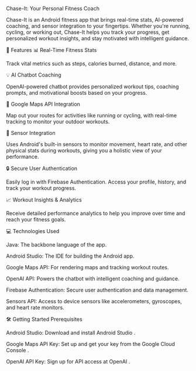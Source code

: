 Chase-It: Your Personal Fitness Coach

Chase-It is an Android fitness app that brings real-time stats, AI-powered coaching, and sensor integration to your fingertips. Whether you're running, cycling, or working out, Chase-It helps you track your progress, get personalized workout insights, and stay motivated with intelligent guidance.

🚀 Features
📊 Real-Time Fitness Stats

Track vital metrics such as steps, calories burned, distance, and more.

💡 AI Chatbot Coaching

OpenAI-powered chatbot provides personalized workout tips, coaching prompts, and motivational boosts based on your progress.

📍 Google Maps API Integration

Map out your routes for activities like running or cycling, with real-time tracking to monitor your outdoor workouts.

📱 Sensor Integration

Uses Android's built-in sensors to monitor movement, heart rate, and other physical stats during workouts, giving you a holistic view of your performance.

🔒 Secure User Authentication

Easily log in with Firebase Authentication. Access your profile, history, and track your workout progress.

📈 Workout Insights & Analytics

Receive detailed performance analytics to help you improve over time and reach your fitness goals.

💻 Technologies Used

Java: The backbone language of the app.

Android Studio: The IDE for building the Android app.

Google Maps API: For rendering maps and tracking workout routes.

OpenAI API: Powers the chatbot with intelligent coaching and guidance.

Firebase Authentication: Secure user authentication and data management.

Sensors API: Access to device sensors like accelerometers, gyroscopes, and heart rate monitors.

🛠️ Getting Started
Prerequisites

Android Studio: Download and install Android Studio
.

Google Maps API Key: Set up and get your key from the Google Cloud Console
.

OpenAI API Key: Sign up for API access at OpenAI
.
